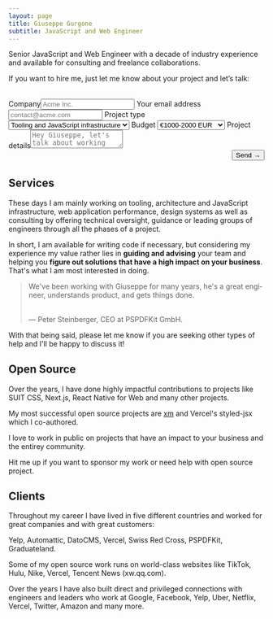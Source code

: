```yaml
---
layout: page
title: Giuseppe Gurgone
subtitle: JavaScript and Web Engineer
---
```


Senior JavaScript and Web Engineer with a decade of industry experience and available for consulting and freelance collaborations.

If you want to hire me, just let me know about your project and let’s talk:

<form action="https://contact-form-fn.vercel.app/api" method="post" class="Form" style="margin: 2rem auto">
  <label
    >Company<input type="text" name="company" placeholder="Acme Inc." required
  /></label>
  <label
    >Your email address<input
      type="email"
      name="email"
      placeholder="contact@acme.com"
      required
  /></label>
  <label>
    Project type
    <select name="project" required>
      <option value="Infra">Tooling and JavaScript infrastructure</option>
      <option value="Audit">Performance or Codebase Audit</option>
      <option value="Team Guidance">Team Guidance</option>
      <option value="Design Systems">Design Systems</option>
      <option value="Other">Other</option>
    </select>
  </label>
  <label>
    Budget
    <select name="budget" required>
      <option value="€1000-3000 EUR">€1000-2000 EUR</option>
      <option value="€3000-5000 EUR">€3000-5000 EUR</option>
      <option value="€5000-10000 EUR">€5000-10000 EUR</option>
      <option value="€10000+ EUR">€10000+ EUR</option>
    </select>
  </label>
  <label
    >Project details<textarea
      name="message"
      placeholder="Hey Giuseppe, let's talk about working together!"
      required
    ></textarea
  ></label>

<div style="display: flex; justify-content: flex-end">
  <button>Send<span aria-hidden="true"> →</span></button>
</div>
</form>

## Services

These days I am mainly working on tooling, architecture and JavaScript infrastructure, web application performance, design systems as well as consulting by offering technical oversight, guidance or leading groups of engineers through all the phases of a project.

In short, I am available for writing code if necessary, but considering my experience my value rather lies in **guiding and advising** your team and helping you **figure out solutions that have a high impact on your business**. That's what I am most interested in doing.

<blockquote class="twitter-tweet"><p lang="en" dir="ltr">We&#39;ve been working with Giuseppe for many years, he&#39;s a great engineer, understands product, and gets things done.</p><br>&mdash; Peter Steinberger, CEO at PSPDFKit GmbH.</blockquote>

With that being said, please let me know if you are seeking other types of help and I'll be happy to discuss it!

## Open Source

Over the years, I have done highly impactful contributions to projects like SUIT CSS, Next.js, React Native for Web and many other projects.

My most successful open source projects are [xm](https://twitter.com/giuseppegurgone/status/1305851405660549122) and Vercel's styled-jsx which I co-authored.

I love to work in public on projects that have an impact to your business and the entirey community.

Hit me up if you want to sponsor my work or need help with open source project.

## Clients

Throughout my career I have lived in five different countries and worked for great companies and with great customers:

Yelp, Automattic, DatoCMS, Vercel, Swiss Red Cross, PSPDFKit, Graduateland.

Some of my open source work runs on world-class websites like TikTok, Hulu, Nike, Vercel, Tencent News (xw.qq.com).

Over the years I have also built direct and privileged connections with engineers and leaders who work at Google, Facebook, Yelp, Uber, Netflix, Vercel, Twitter, Amazon and many more.

<script>
  document.querySelector('.Form').addEventListener('submit', event => {
    event.preventDefault()
    const confirmcode = Math.random().toString(36).replace(/[^a-z]+/g, '').substr(0, 5)
    const typedcode = window.prompt(`Please confirm by typing the following code:
    ${confirmcode}
    `)

    if (confirmcode !== typedcode.trim()) {
      alert('Wrong code. Please try again.')
      return
    }

    const button = event.target.querySelector('button')
    button.disabled = true

    fetch(event.target.action, {
      method: 'POST',
      headers: {
        "content-type": "application/json"
      },
      body: JSON.stringify(Object.fromEntries(new FormData(event.target)))
    }).then(response => {
      button.disabled = false
      if (!response.ok) {
        if (gtag) {
          gtag("event", "contact_error", {
            "event_category": "error",
            "event_label": "contact error",
            "value": `${response.status} ${response.statusText}`
          })
        }
        throw new Error()
      }
      const success = document.createElement('p')
      success.classList.add('Note')
      success.innerHTML = 'Thank you for contacting me! I will get back to you as soon as possible.<br>Have a great day!'
      event.target.replaceWith(success)
    }).catch(() => {
      button.disabled = false
      alert(`⚠ Something went wrong. Please contact me at ${atob('Y29udGFjdEBnZ3VyZ29uZS5jb20')}`)
    })
  })
</script>
